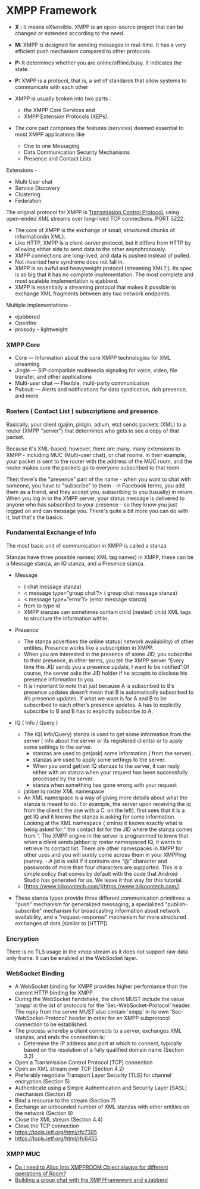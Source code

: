 # XMPP Framework

-   **X :** It means eXtensible. XMPP is an open-source project that can be changed or extended according to the need.
-   **M:** XMPP is designed for sending messages in real-time. It has a very efficient push mechanism compared to other protocols.
-   **P:** It determines whether you are online/offline/busy. It indicates the state.
-   **P:** XMPP is a protocol, that is, a set of standards that allow systems to communicate with each other

- XMPP is usually broken into two parts : 
  - the XMPP Core Services and 
  - XMPP Extension Protocols (XEPs).
 
- The core part comprises the features (services) deemed essential to most XMPP applications like
   - One to one Messaging
   - Data Communication Security Mechanisms
   - Presence and Contact Lists

Extensions - 
- Multi User chat
- Service Discovery
- Clustering 
- Federation


The original protocol for XMPP is [Transmission Control Protocol](https://www.geeksforgeeks.org/computer-network-tcpip-model/), using open-ended XML streams over long-lived TCP connections. PORT 5222.

- The core of XMPP is the exchange of small, structured chunks of information(in XML). 
- Like HTTP, XMPP is a client-server protocol, but it differs from HTTP by allowing either side to send data to the other asynchronously.
- XMPP connections are long-lived, and data is pushed instead of pulled.
- Not invented here syndrome does not fall in.
- XMPP is an awful and heavyweight protocol (streaming XML?;). Its spec is so big that it has no complete implementation. The most complete and most scalable implementation is ejabberd.
- XMPP is essentially a streaming protocol that makes it possible to exchange XML fragments between any two network endpoints.


Multiple implementations - 
- ejabbered
- Openfire 
- prosody - lightweight


### XMPP Core

- Core 
 — Information about the core XMPP technologies for XML streaming
- Jingle 
 — SIP-compatible multimedia signaling for voice, video, file transfer, and other applications
- Multi-user chat 
 — Flexible, multi-party communication
- Pubsub 
 — Alerts and notifications for data syndication, rich presence, and more

### Rosters ( Contact List ) subscriptions  and presence

Basically, your client (gajim, pidgin, adium, etc) sends packets (XML) to a router (XMPP "server") that determines who gets to see a copy of that packet.  
  
Because it's XML-based, however, there are many, many extensions to XMPP - including MUC (Multi-user chat), or chat rooms. In their example, your packet is sent to the router with the address of the MUC room, and the router makes sure the packets go to everyone subscribed to that room.  
  
Then there's the "presence" part of the name - when you want to chat with someone, you have to "subscribe" to them - in Facebook terms, you add them as a friend, and they accept you, subscribing to you (usually) in return. When you log in to the XMPP server, your status message is delivered to anyone who has subscribed to your presence - so they know you just logged on and can message you. There's quite a bit more you can do with it, but that's the basics.

### Fundamental Exchange of Info
The most basic unit of communication in XMPP is called a stanza.

Stanzas have three possible names( XML tag names) in XMPP, these can be a Message stanza, an IQ stanza, and a Presence stanza.

- Message
   - <message type=”chat”/> ( chat message stanza) 
   - < message type=”group chat”/> ( group chat message stanza) 
   - < message type=”error”/> (error message stanza)
   - from to type id
   - XMPP stanzas can sometimes contain child (nested) child XML tags to structure the information within.
- Presence
   - The stanza advertises the online status( network availability) of other entities. Presence works like a subscription in XMPP.
   - When you are interested in the presence of some JID, you subscribe to their presence, in other terms, you tell the XMPP server “Every time this JID sends you a presence update, I want to be notified”.Of course, the server asks the JID holder if he accepts to disclose his presence information to you.
   - It is important to note that just because A is subscribed to B’s presence updates doesn’t mean that B is automatically subscribed to A’s presence updates. If what we want is for A and B to be subscribed to each other’s presence updates. A has to explicitly subscribe to B and B has to explicitly subscribe to A.

- IQ ( Info / Query )
  - The IQ( Info/Query) stanza is used to get some information from the server ( info about the server or its registered clients) or to apply some settings to the server.
     - <iq type=”get”/> stanzas are used to get(ask) some information ( from the server). 
     - <iq type=”set”/> stanzas are used to apply some settings to the server.
     - When you send get/set IQ stanzas to the server, it can reply either with an <iq type=”result”/> stanza when your request has been successfully processed by the server.
     - <iq type=”error”/> stanza when something has gone wrong with your request
   - jabber:iq:roster XML namespace
   - An XML namespace is a way of giving more details about what the stanza is meant to do. For example, the server upon receiving the iq from the client ( the one with a C: on the left), first sees that it is a get IQ and it knows the stanza is asking for some information. Looking at the XML namespace ( xmlns) it knows exactly what is being asked for:” the contact list for the JID where the stanza comes from “. The XMPP engine in the server is programmed to know that when a client sends jabber:iq: roster namespaced IQ, it wants to retrieve its contact list. There are other namespaces in XMPP for other uses and you will surely come across them in your XMPPing journey.
 -.A jid is valid if it contains one “@” character and passwords of more than four characters are supported. This is a simple policy that comes by default with the code that Android Studio has generated for us. We leave it that way for this tutorial.
   - [https://www.blikoontech.com/](https://www.blikoontech.com/)

- These stanza types provide three different communication primitives: a "push" mechanism for generalized messaging, a specialized "publish-subscribe" mechanism for broadcasting information about network availability, and a "request-response" mechanism for more structured exchanges of data (similar to [HTTP]).


### Encryption
There is no TLS usage in the xmpp stream as it does not support raw data only frame. It can be enabled at the WebSocket layer.

### WebSocket Binding
- A WebSocket binding for XMPP provides higher performance than the current HTTP binding for XMPP.
- During the WebSocket handshake, the client MUST include the value
 'xmpp' in the list of protocols for the 'Sec-WebSocket-Protocol'
 header.  The reply from the server MUST also contain 'xmpp' in its
 own 'Sec-WebSocket-Protocol' header in order for an XMPP subprotocol
 connection to be established.
- The process whereby a client connects to a server, exchanges XML stanzas, and ends the connection is:
   - Determine the IP address and port at which to connect, typically
 based on the resolution of a fully qualified domain name (Section 3.2)
 - Open a Transmission Control Protocol [TCP] connection
 - Open an XML stream over TCP (Section 4.2)
 - Preferably negotiate Transport Layer Security [TLS] for channel
 encryption (Section 5)
 - Authenticate using a Simple Authentication and Security Layer
 [SASL] mechanism (Section 6)
 - Bind a resource to the stream (Section 7)
 - Exchange an unbounded number of XML stanzas with other entities
 on the network (Section 8)
 - Close the XML stream (Section 4.4)
 - Close the TCP connection
- https://tools.ietf.org/html/rfc7395
- https://tools.ietf.org/html/rfc6455

### XMPP MUC
- [Do I need to Alloc Into XMPPROOM Object always for different operations of Room?](https://github.com/robbiehanson/XMPPFramework/issues/642)
- [Building a group chat with the XMPPFramework and eJabberd](https://medium.com/@dylanshine/building-a-group-chat-with-the-xmppframework-59fa17ecf4a0)